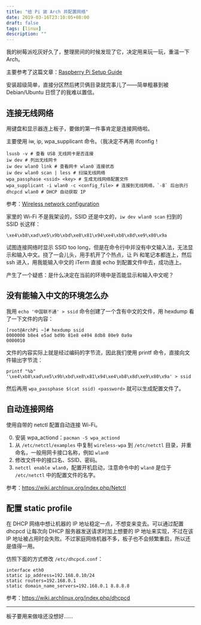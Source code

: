 ```yaml
---
title: "给 Pi 装 Arch 并配置网络"
date: 2019-03-16T23:10:05+08:00
draft: false
tags: [linux]
description: ""
---
```


我的树莓派吃灰好久了，整理房间的时候发现了它，决定用来玩一玩，重温一下 Arch。

主要参考了这篇文章：[Raspberry Pi Setup Guide](https://github.com/phortx/Raspberry-Pi-Setup-Guide)

安装超级简单，直接分区然后拷贝俩目录就完事儿了——简单粗暴到被 Debian/Ubuntu 日惯了的我难以置信。

## 连接无线网络

用键盘和显示器连上板子，要做的第一件事肯定是连接网络啦。

主要使用 iw, ip, wpa_supplicant 命令。（我决定不再用 ifconfig！

```
lsusb -v # 查看 USB 无线网卡是否连接
iw dev # 列出无线网卡
iw dev wlan0 link # 查看网卡 wlan0 连接状态
iw dev wlan0 scan | less # 扫描无线网络
wpa_passphase <ssid> <key> # 生成无线网络配置文件
wpa_supplicant -i wlan0 -c <config_file> # 连接到无线网络，`-B` 后台执行
dhcpcd wlan0 # DHCP 自动获取 IP
```

参考：[Wireless network configuration](https://wiki.archlinux.org/index.php/Wireless_network_configuration_(%E7%AE%80%E4%BD%93%E4%B8%AD%E6%96%87))

家里的 Wi-Fi 不是我架设的，SSID 还是中文的，`iw dev wlan0 scan` 扫到的 SSID 	长这样：
```
\xe4\xb8\xad\xe5\x9b\xbd\xe8\x81\x94\xe4\xb8\x8d\xe9\x80\x9a
```

试图连接网络时显示 SSID too long，但是在命令行中并没有中文输入法，无法显示和输入中文。挠了一会儿头，用手机开了个热点，让 Pi 和笔记本都连上，然后 ssh 进入，用我能输入中文的 iTerm 直接 echo 到配置文件中去，成功连上。

产生了一个疑惑：是什么决定在当前的环境中是否能显示和输入中文呢？

## 没有能输入中文的环境怎么办

我用 `echo '中国联不通' > ssid` 命令创建了一个含有中文的文件，用 hexdump 看了一下文件的内容：

```
[root@ArchPi ~]# hexdump ssid
0000000 b8e4 e5ad bd9b 81e8 e494 8db8 80e9 0a9a
0000010
```

文件的内容实际上就是经过编码的字节流，因此我们使用 printf 命令，直接向文件输出字节流：

```
printf "%b" '\xe4\xb8\xad\xe5\x9b\xbd\xe8\x81\x94\xe4\xb8\x8d\xe9\x80\x9a' > ssid
```

然后再用 `wpa_passphase $(cat ssid) <password>` 就可以生成配置文件了。


## 自动连接网络

使用自带的 netctl 配置自动连接 Wi-Fi。

0. 安装 wpa_actiond：`pacman -S wpa_actiond`
1. 从 `/etc/netctl/examples` 中复制 `wireless-wpa` 到 `/etc/netctl` 目录，并重命名，一般用网卡接口名称，例如 `wlan0`
2. 修改文件中的接口名、SSID、密码。
3. `netctl enable wlan0`，配置开机启动，注意命令中的 `wlan0` 是位于 `/etc/netctl` 中的配置文件的名字。

参考：https://wiki.archlinux.org/index.php/Netctl

## 配置 static profile

在 DHCP 网络中想让机器的 IP 地址稳定一点，不想变来变去。可以通过配置 dhcpcd 让每次向 DHCP 服务器发送请求时加上想要的 IP 地址来实现，不过在该 IP 地址被占用时会失败。不过家庭网络机器不多，板子也不会频繁重启，所以还是值得一用。

仿照下面的方式修改 `/etc/dhcpcd.conf`：

```
interface eth0
static ip_address=192.168.0.10/24	
static routers=192.168.0.1
static domain_name_servers=192.168.0.1 8.8.8.8
```

参考：https://wiki.archlinux.org/index.php/dhcpcd

---

板子要用来做啥还没想好……